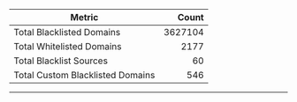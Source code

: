 | Metric | Count |
|--------|------:|
| Total Blacklisted Domains | 3627104 |
| Total Whitelisted Domains | 2177 |
| Total Blacklist Sources | 60 |
| Total Custom Blacklisted Domains | 546 |
---
